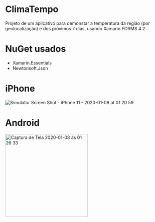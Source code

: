 # ClimaTempo
Projeto de um aplicativo para demonstar a temperatura da região (por geolocalização) e dos próximos 7 dias, usando Xamarin.FORMS 4.2 .
 
 # NuGet usados
  - Xamarin.Essentials
  - Newtonsoft.Json
  
 
 # iPhone
![Simulator Screen Shot - iPhone 11 - 2020-01-08 at 01 20 59](https://user-images.githubusercontent.com/8354309/71950555-70882180-31b6-11ea-93c0-e414b6350ffd.png)


# Android
<img width="263" alt="Captura de Tela 2020-01-08 às 01 26 33" src="https://user-images.githubusercontent.com/8354309/71950617-b04f0900-31b6-11ea-99f1-1498c0448c06.png">
